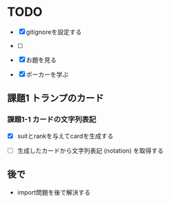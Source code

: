 TODO
========
- [x] gitignoreを設定する
- [ ] 



- [x] お題を見る
- [x] ポーカーを学ぶ


## 課題1 トランプのカード

### 課題1-1 カードの文字列表記

- [x] suitとrankを与えてcardを生成する

- [ ] 生成したカードから文字列表記 (notation) を取得する

## 後で
- import問題を後で解決する
